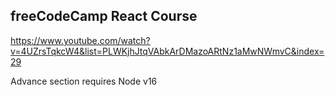 ## freeCodeCamp React Course

https://www.youtube.com/watch?v=4UZrsTqkcW4&list=PLWKjhJtqVAbkArDMazoARtNz1aMwNWmvC&index=29

Advance section requires Node v16
